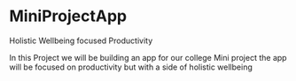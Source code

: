 # MiniProjectApp
Holistic Wellbeing focused Productivity

In this Project we will be building an app for our college Mini project the app will be focused on productivity but with a side of holistic wellbeing

